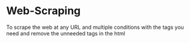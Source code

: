 # Web-Scraping
To scrape the web at any URL and multiple conditions with the tags you need and remove the unneeded tags in the html
